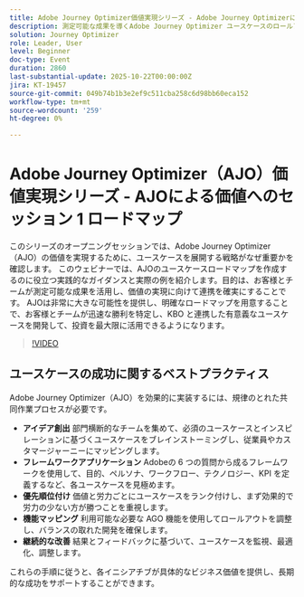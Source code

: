 ```yaml
---
title: Adobe Journey Optimizer価値実現シリーズ - Adobe Journey Optimizerによる価値へのセッション 1 ロードマップ
description: 測定可能な成果を導くAdobe Journey Optimizer ユースケースのロールアウト戦略を設計する方法について説明します。 ビジネス価値を解き放つための実用的なヒントと実際の例を確認します。
solution: Journey Optimizer
role: Leader, User
level: Beginner
doc-type: Event
duration: 2860
last-substantial-update: 2025-10-22T00:00:00Z
jira: KT-19457
source-git-commit: 049b74b1b3e2ef9c511cba258c6d98bb60eca152
workflow-type: tm+mt
source-wordcount: '259'
ht-degree: 0%

---
```



# Adobe Journey Optimizer（AJO）価値実現シリーズ - AJOによる価値へのセッション 1 ロードマップ

このシリーズのオープニングセッションでは、Adobe Journey Optimizer（AJO）の価値を実現するために、ユースケースを展開する戦略がなぜ重要かを確認します。 このウェビナーでは、AJOのユースケースロードマップを作成するのに役立つ実践的なガイダンスと実際の例を紹介します。目的は、お客様とチームが測定可能な成果を活用し、価値の実現に向けて連携を確実にすることです。 AJOは非常に大きな可能性を提供し、明確なロードマップを用意することで、お客様とチームが迅速な勝利を特定し、KBO と連携した有意義なユースケースを開発して、投資を最大限に活用できるようになります。

>[!VIDEO](https://video.tv.adobe.com/v/3476067/?learn=on&enablevpops)

## ユースケースの成功に関するベストプラクティス

Adobe Journey Optimizer（AJO）を効果的に実装するには、規律のとれた共同作業プロセスが必要です。

* **アイデア創出** 部門横断的なチームを集めて、必須のユースケースとインスピレーションに基づくユースケースをブレインストーミングし、従業員やカスタマージャーニーにマッピングします。
* **フレームワークアプリケーション** Adobeの 6 つの質問から成るフレームワークを使用して、目的、ペルソナ、ワークフロー、テクノロジー、KPI を定義するなど、各ユースケースを見極めます。
* **優先順位付け** 価値と労力ごとにユースケースをランク付けし、まず効果的で労力の少ない方が勝つことを重視します。
* **機能マッピング** 利用可能な必要な AGO 機能を使用してロールアウトを調整し、バランスの取れた開発を確保します。
* **継続的な改善** 結果とフィードバックに基づいて、ユースケースを監視、最適化、調整します。

これらの手順に従うと、各イニシアチブが具体的なビジネス価値を提供し、長期的な成功をサポートすることができます。


